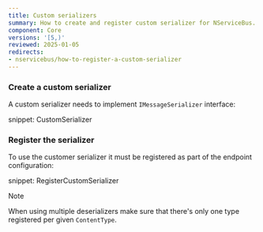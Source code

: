 ```yaml
---
title: Custom serializers
summary: How to create and register custom serializer for NServiceBus.
component: Core
versions: '[5,)'
reviewed: 2025-01-05
redirects:
- nservicebus/how-to-register-a-custom-serializer
---
```



### Create a custom serializer

A custom serializer needs to implement `IMessageSerializer` interface:

snippet: CustomSerializer


### Register the serializer

To use the customer serializer it must be registered as part of the endpoint configuration:

snippet: RegisterCustomSerializer

> [!NOTE]
> When using multiple deserializers make sure that there's only one type registered per given `ContentType`.
